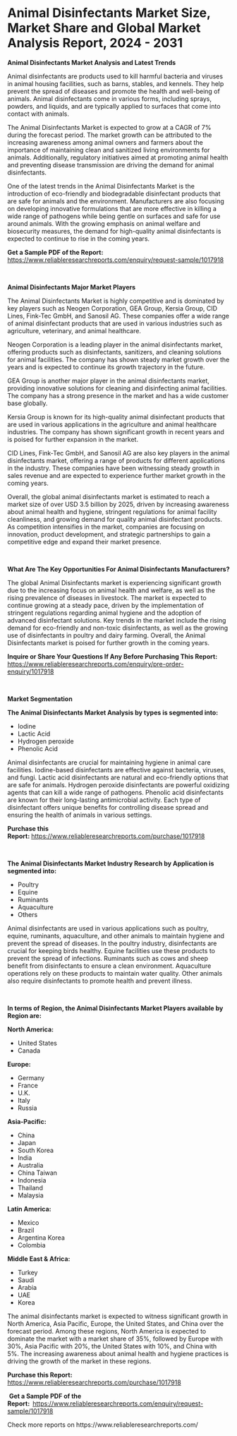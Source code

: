 <p><h1>Animal Disinfectants Market Size, Market Share and Global Market Analysis Report, 2024 - 2031</h1></p><p><strong>Animal Disinfectants Market Analysis and Latest Trends</strong></p>
<p><p>Animal disinfectants are products used to kill harmful bacteria and viruses in animal housing facilities, such as barns, stables, and kennels. They help prevent the spread of diseases and promote the health and well-being of animals. Animal disinfectants come in various forms, including sprays, powders, and liquids, and are typically applied to surfaces that come into contact with animals.</p><p>The Animal Disinfectants Market is expected to grow at a CAGR of 7% during the forecast period. The market growth can be attributed to the increasing awareness among animal owners and farmers about the importance of maintaining clean and sanitized living environments for animals. Additionally, regulatory initiatives aimed at promoting animal health and preventing disease transmission are driving the demand for animal disinfectants.</p><p>One of the latest trends in the Animal Disinfectants Market is the introduction of eco-friendly and biodegradable disinfectant products that are safe for animals and the environment. Manufacturers are also focusing on developing innovative formulations that are more effective in killing a wide range of pathogens while being gentle on surfaces and safe for use around animals. With the growing emphasis on animal welfare and biosecurity measures, the demand for high-quality animal disinfectants is expected to continue to rise in the coming years.</p></p>
<p><strong>Get a Sample PDF of the Report:&nbsp;</strong> <a href="https://www.reliableresearchreports.com/enquiry/request-sample/1017918">https://www.reliableresearchreports.com/enquiry/request-sample/1017918</a></p>
<p>&nbsp;</p>
<p><strong>Animal Disinfectants Major Market Players</strong></p>
<p><p>The Animal Disinfectants Market is highly competitive and is dominated by key players such as Neogen Corporation, GEA Group, Kersia Group, CID Lines, Fink-Tec GmbH, and Sanosil AG. These companies offer a wide range of animal disinfectant products that are used in various industries such as agriculture, veterinary, and animal healthcare.</p><p>Neogen Corporation is a leading player in the animal disinfectants market, offering products such as disinfectants, sanitizers, and cleaning solutions for animal facilities. The company has shown steady market growth over the years and is expected to continue its growth trajectory in the future.</p><p>GEA Group is another major player in the animal disinfectants market, providing innovative solutions for cleaning and disinfecting animal facilities. The company has a strong presence in the market and has a wide customer base globally.</p><p>Kersia Group is known for its high-quality animal disinfectant products that are used in various applications in the agriculture and animal healthcare industries. The company has shown significant growth in recent years and is poised for further expansion in the market.</p><p>CID Lines, Fink-Tec GmbH, and Sanosil AG are also key players in the animal disinfectants market, offering a range of products for different applications in the industry. These companies have been witnessing steady growth in sales revenue and are expected to experience further market growth in the coming years.</p><p>Overall, the global animal disinfectants market is estimated to reach a market size of over USD 3.5 billion by 2025, driven by increasing awareness about animal health and hygiene, stringent regulations for animal facility cleanliness, and growing demand for quality animal disinfectant products. As competition intensifies in the market, companies are focusing on innovation, product development, and strategic partnerships to gain a competitive edge and expand their market presence.</p></p>
<p>&nbsp;</p>
<p><strong>What Are The Key Opportunities For Animal Disinfectants Manufacturers?</strong></p>
<p><p>The global Animal Disinfectants market is experiencing significant growth due to the increasing focus on animal health and welfare, as well as the rising prevalence of diseases in livestock. The market is expected to continue growing at a steady pace, driven by the implementation of stringent regulations regarding animal hygiene and the adoption of advanced disinfectant solutions. Key trends in the market include the rising demand for eco-friendly and non-toxic disinfectants, as well as the growing use of disinfectants in poultry and dairy farming. Overall, the Animal Disinfectants market is poised for further growth in the coming years.</p></p>
<p><strong>Inquire or Share Your Questions If Any Before Purchasing This Report:</strong> <a href="https://www.reliableresearchreports.com/enquiry/pre-order-enquiry/1017918">https://www.reliableresearchreports.com/enquiry/pre-order-enquiry/1017918</a></p>
<p>&nbsp;</p>
<p><strong>Market Segmentation</strong></p>
<p><strong>The Animal Disinfectants Market Analysis by types is segmented into:</strong></p>
<p><ul><li>Iodine</li><li>Lactic Acid</li><li>Hydrogen peroxide</li><li>Phenolic Acid</li></ul></p>
<p><p>Animal disinfectants are crucial for maintaining hygiene in animal care facilities. Iodine-based disinfectants are effective against bacteria, viruses, and fungi. Lactic acid disinfectants are natural and eco-friendly options that are safe for animals. Hydrogen peroxide disinfectants are powerful oxidizing agents that can kill a wide range of pathogens. Phenolic acid disinfectants are known for their long-lasting antimicrobial activity. Each type of disinfectant offers unique benefits for controlling disease spread and ensuring the health of animals in various settings.</p></p>
<p><strong>Purchase this Report:&nbsp;</strong><a href="https://www.reliableresearchreports.com/purchase/1017918">https://www.reliableresearchreports.com/purchase/1017918</a></p>
<p>&nbsp;</p>
<p><strong>The Animal Disinfectants Market Industry Research by Application is segmented into:</strong></p>
<p><ul><li>Poultry</li><li>Equine</li><li>Ruminants</li><li>Aquaculture</li><li>Others</li></ul></p>
<p><p>Animal disinfectants are used in various applications such as poultry, equine, ruminants, aquaculture, and other animals to maintain hygiene and prevent the spread of diseases. In the poultry industry, disinfectants are crucial for keeping birds healthy. Equine facilities use these products to prevent the spread of infections. Ruminants such as cows and sheep benefit from disinfectants to ensure a clean environment. Aquaculture operations rely on these products to maintain water quality. Other animals also require disinfectants to promote health and prevent illness.</p></p>
<p>&nbsp;</p>
<p><strong>In terms of Region, the Animal Disinfectants Market Players available by Region are:</strong></p>
<p>
    <p> <strong> North America: </strong>
        <ul>
            <li>United States</li>
            <li>Canada</li>
        </ul>
        </p> 
    <p> <strong> Europe: </strong>
        <ul>
            <li>Germany</li>
            <li>France</li>
            <li>U.K.</li>
            <li>Italy</li>
            <li>Russia</li>
        </ul>
        </p> 
    <p> <strong> Asia-Pacific: </strong>
        <ul>
            <li>China</li>
            <li>Japan</li>
            <li>South Korea</li>
            <li>India</li>
            <li>Australia</li>
            <li>China Taiwan</li>
            <li>Indonesia</li>
            <li>Thailand</li>
            <li>Malaysia</li>
        </ul>
        </p> 
    <p> <strong> Latin America: </strong>
        <ul>
            <li>Mexico</li>
            <li>Brazil</li>
            <li>Argentina Korea</li>
            <li>Colombia</li>
        </ul>
        </p> 
    <p> <strong> Middle East & Africa: </strong>
        <ul>
            <li>Turkey</li>
            <li>Saudi</li>
            <li>Arabia</li>
            <li>UAE</li>
            <li>Korea</li>
        </ul>
    </p>
    </p>
<p><p>The animal disinfectants market is expected to witness significant growth in North America, Asia Pacific, Europe, the United States, and China over the forecast period. Among these regions, North America is expected to dominate the market with a market share of 35%, followed by Europe with 30%, Asia Pacific with 20%, the United States with 10%, and China with 5%. The increasing awareness about animal health and hygiene practices is driving the growth of the market in these regions.</p></p>
<p><strong>Purchase this Report: </strong><a href="https://www.reliableresearchreports.com/purchase/1017918">https://www.reliableresearchreports.com/purchase/1017918</a></p>
<p>&nbsp;<strong>Get a Sample PDF of the Report:&nbsp;&nbsp;</strong><a href="https://www.reliableresearchreports.com/enquiry/request-sample/1017918">https://www.reliableresearchreports.com/enquiry/request-sample/1017918</a></p>
<p><strong></strong></p>
<p>Check more reports on https://www.reliableresearchreports.com/</p>